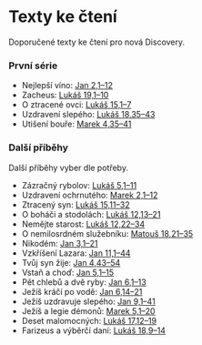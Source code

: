 # Texty ke čtení

Doporučené texty ke čtení pro nová Discovery.

### První série
- Nejlepší víno: [Jan 2,1–12](https://www.bible.com/bible/15/JHN.2.1-12)
- Zacheus: [Lukáš 19,1–10](https://www.bible.com/bible/15/LUK.19.1-10)
- O ztracené ovci: [Lukáš 15,1–7](https://www.bible.com/bible/15/LUK.15.1-7)
- Uzdravení slepého: [Lukáš 18,35–43](https://www.bible.com/bible/15/LUK.18.35-43)
- Utišení bouře: [Marek 4,35–41](https://www.bible.com/bible/15/MRK.4.35-41)

### Další příběhy
Další příběhy vyber dle potřeby.

- Zázračný rybolov: [Lukáš 5,1–11](https://www.bible.com/bible/15/LUK.5.1-11)
- Uzdravení ochrnutého: [Marek 2,1–12](https://www.bible.com/bible/15/MRK.2.1-12)
- Ztracený syn: [Lukáš 15,11–32](https://www.bible.com/bible/15/LUK.15.11-32)
- O boháči a stodolách: [Lukáš 12,13–21](https://www.bible.com/bible/15/LUK.12.13-21)
- Nemějte starost: [Lukáš 12,22–34](https://www.bible.com/bible/15/LUK.12.22-34)
- O nemilosrdném služebníku: [Matouš 18,21–35](https://www.bible.com/bible/15/MAT.18.21-35)
- Nikodém: [Jan 3,1–21](https://www.bible.com/bible/15/JHN.3.1-21)
- Vzkříšení Lazara: [Jan 11,1–44](https://www.bible.com/bible/15/JHN.11.1-44)
- Tvůj syn žije: [Jan 4,43–54](https://www.bible.com/bible/15/JHN.4.43-54)
- Vstaň a choď: [Jan 5,1–15](https://www.bible.com/bible/15/JHN.5.1-15)
- Pět chlebů a dvě ryby: [Jan 6,1–13](https://www.bible.com/bible/15/JHN.6.1-13)
- Ježíš kráčí po vodě: [Jan 6,14–21](https://www.bible.com/bible/15/JHN.6.14-21)
- Ježíš uzdravuje slepého: [Jan 9,1–41](https://www.bible.com/bible/15/JHN.9.1-41)
- Ježíš a legie démonů: [Marek 5,1–20](https://www.bible.com/bible/15/MRK.5.1-20)
- Deset malomocných: [Lukáš 17,12–19](https://www.bible.com/bible/15/LUK.17.12-19)
- Farizeus a výběrčí daní: [Lukáš 18,9–14](https://www.bible.com/bible/15/LUK.18.9-14)

